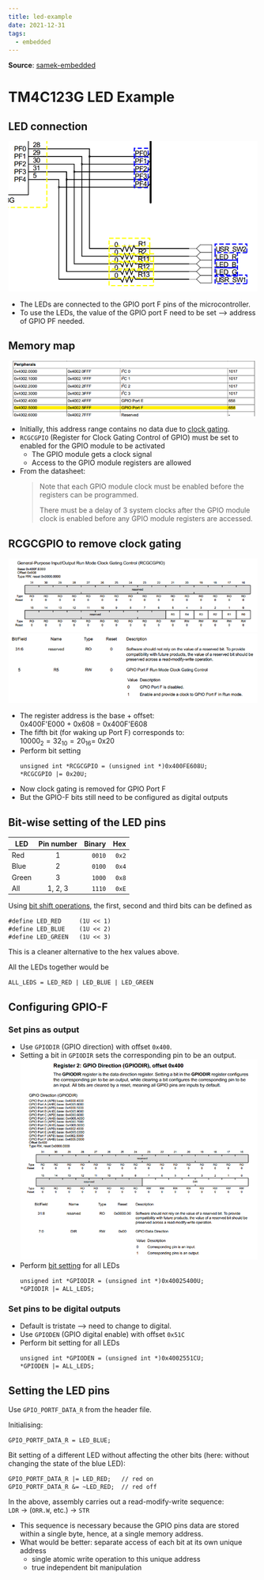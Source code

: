 ```yaml
---
title: led-example
date: 2021-12-31
tags:
  - embedded
---
```


**Source**: [samek-embedded](bibliography/samek-embedded.md)

# TM4C123G LED Example
## LED connection
![](/embedded/_img/tiva-led-schematic.png)

* The LEDs are connected to the GPIO port F pins of the microcontroller.
* To use the LEDs, the value of the GPIO port F need to be set --> address of GPIO PF needed.

## Memory map
![](/embedded/_img/tm4c123g-memory-map-gpio.png)

* Initially, this address range contains no data due to [clock gating](embedded/clock-gating.md).
* `RCGCGPIO` (Register for Clock Gating Control of GPIO) must be set to enabled for the GPIO module to be activated
	* The GPIO module gets a clock signal
	* Access to the GPIO module registers are allowed
* From the datasheet:
	> Note that each GPIO module clock must be enabled before the registers can be programmed.
	> 
	> There must be a delay of 3 system clocks after the GPIO module clock is enabled before any GPIO module registers are accessed.

## RCGCGPIO to remove clock gating
![](/embedded/_img/RCGCGPIO.png)  
![](/embedded/_img/clock-gating-port-f.png)
* The register address is the base + offset:  
	0x400F'E000 + 0x608 = 0x400F'E608
* The fifth bit (for waking up Port F) corresponds to:  
	$10000_{2} = 32_{10} = 20_{16} =$ 0x20
* Perform bit setting
	```
	unsigned int *RCGCGPIO = (unsigned int *)0x400FE608U;	
	*RCGCGPIO |= 0x20U;
	```
* Now clock gating is removed for GPIO Port F
* But the GPIO-F bits still need to be configured as digital outputs


## Bit-wise setting of the LED pins
| LED   | Pin number | Binary |   Hex |
| ----- |:----------:| ------:| -----:|
| Red   |     1      | `0010` | `0x2` |
| Blue  |     2      | `0100` | `0x4` |
| Green |     3      | `1000` | `0x8` |
| All   |  1, 2, 3   | `1110` | `0xE` |

Using [bit shift operations](embedded/bit-logic.md), the first, second and third bits can be defined as
```
#define LED_RED 	(1U << 1)
#define LED_BLUE 	(1U << 2)
#define LED_GREEN	(1U << 3)
```

This is a cleaner alternative to the hex values above.  

All the LEDs together would be
```
ALL_LEDS = LED_RED | LED_BLUE | LED_GREEN
```

## Configuring GPIO-F
### Set pins as output
* Use `GPIODIR` (GPIO direction) with offset `0x400`.
* Setting a bit in `GPIODIR` sets the corresponding pin to be an output.  
	![](/embedded/_img/tiva-gpio-dir.png)
* Perform [bit setting](embedded/bit-logic.md) for all LEDs
	```
	unsigned int *GPIODIR = (unsigned int *)0x40025400U;
	*GPIODIR |= ALL_LEDS;
	```
	
### Set pins to be digital outputs
* Default is tristate --> need to change to digital.
* Use `GPIODEN` (GPIO digital enable) with offset `0x51C`
* Perform bit setting for all LEDs
	```
	unsigned int *GPIODEN = (unsigned int *)0x4002551CU;
	*GPIODEN |= ALL_LEDS;
	```
## Setting the LED pins
Use `GPIO_PORTF_DATA_R` from the header file.

Initialising:
```
GPIO_PORTF_DATA_R = LED_BLUE;
```

Bit setting of a different LED without affecting the other bits (here: without changing the state of the blue LED):
```
GPIO_PORTF_DATA_R |= LED_RED; 	// red on
GPIO_PORTF_DATA_R &= ~LED_RED; 	// red off
```

In the above, assembly carries out a read-modify-write sequence:  
`LDR` -> (`ORR.W`, etc.) -> `STR`  
* This sequence is necessary because the GPIO pins data are stored within a single byte, hence, at a single memory address.
* What would be better: separate access of each bit at its own unique address
	* single atomic write operation to this unique address
	* true independent bit manipulation